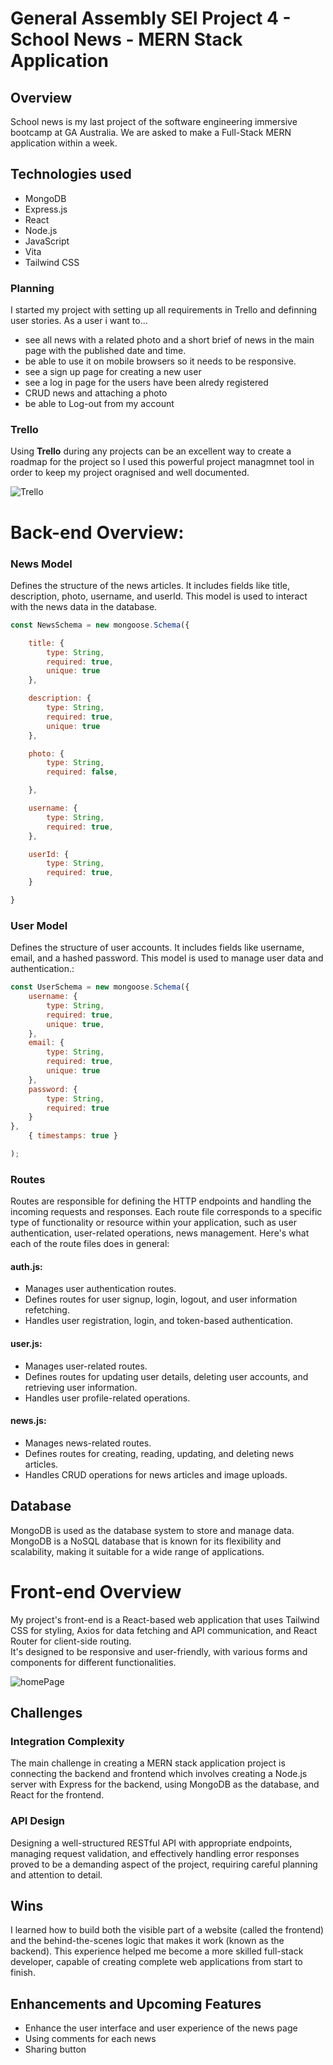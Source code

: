 # General Assembly SEI Project 4 - School News - MERN Stack Application

## Overview
School news is my last project of the software engineering immersive bootcamp at GA Australia. We are asked to make a Full-Stack MERN application within a week. 

## Technologies used
* MongoDB
* Express.js
* React
* Node.js
* JavaScript
* Vita
* Tailwind CSS

### Planning
I started my project with setting up all requirements in Trello and definning user stories. As a user i want to...
* see all news with a related photo and a short brief of news in the main page with the published date and time.
* be able to use it on mobile browsers so it needs to be responsive.
* see a sign up page for creating a new user
* see a log in page for the users have been alredy registered
* CRUD news and attaching a photo
* be able to Log-out from my account

### Trello
Using **Trello** during any projects can be an excellent way to create a roadmap for the project so I used this powerful project managmnet tool in order to keep my project oragnised and well documented. 

![Trello](./fronend/public/images/Trello.png)

# Back-end Overview:

### News Model

Defines the structure of the news articles. It includes fields like title, description, photo, username, and userId. This model is used to interact with the news data in the database.
```javaScript
const NewsSchema = new mongoose.Schema({

    title: {
        type: String,
        required: true,
        unique: true
    },

    description: {
        type: String,
        required: true,
        unique: true
    },

    photo: {
        type: String,
        required: false,

    },

    username: {
        type: String,
        required: true,
    },

    userId: {
        type: String,
        required: true,
    }

}
```


### User Model

Defines the structure of user accounts. It includes fields like username, email, and a hashed password. This model is used to manage user data and authentication.:
```javaScript
const UserSchema = new mongoose.Schema({
    username: {
        type: String,
        required: true,
        unique: true,
    },
    email: {
        type: String,
        required: true,
        unique: true
    },
    password: {
        type: String,
        required: true
    }
},
    { timestamps: true }

);
```

### Routes
Routes are responsible for defining the HTTP endpoints and handling the incoming requests and responses. Each route file corresponds to a specific type of functionality or resource within your application, such as user authentication, user-related operations, news management. Here's what each of the route files does in general:

#### auth.js:

* Manages user authentication routes.
* Defines routes for user signup, login, logout, and user information refetching.
* Handles user registration, login, and token-based authentication.
#### user.js:

* Manages user-related routes.
* Defines routes for updating user details, deleting user accounts, and retrieving user information.
* Handles user profile-related operations.
#### news.js:

* Manages news-related routes.
* Defines routes for creating, reading, updating, and deleting news articles.
* Handles CRUD operations for news articles and image uploads.

## Database
MongoDB is used as the database system to store and manage data. MongoDB is a NoSQL database that is known for its flexibility and scalability, making it suitable for a wide range of applications.

# Front-end Overview

My project's front-end is a React-based web application that uses Tailwind CSS for styling, Axios for data fetching and API communication, and React Router for client-side routing. <br/> 
It's designed to be responsive and user-friendly, with various forms and components for different functionalities.

![homePage](./fronend/public/images/homePage.png)

## Challenges
### Integration Complexity
The main challenge in creating a MERN stack application project is connecting the backend and frontend which involves creating a Node.js server with Express for the backend, using MongoDB as the database, and React for the frontend. 

### API Design
Designing a well-structured RESTful API with appropriate endpoints, managing request validation, and effectively handling error responses proved to be a demanding aspect of the project, requiring careful planning and attention to detail. 

## Wins
I learned how to build both the visible part of a website (called the frontend) and the behind-the-scenes logic that makes it work (known as the backend). This experience helped me become a more skilled full-stack developer, capable of creating complete web applications from start to finish. <br/>

## Enhancements and Upcoming Features
* Enhance the user interface and user experience of the news page
* Using comments for each news
* Sharing button 